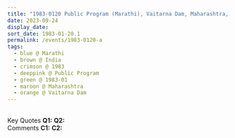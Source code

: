 ```yaml
---
title: "1983-0120 Public Program (Marathi), Vaitarna Dam, Maharashtra, India"
date: 2023-09-24
display_date: 
sort_date: 1983-01-20.1
permalink: /events/1983-0120-a
tags:
  - blue @ Marathi
  - brown @ India
  - crimson @ 1983
  - deeppink @ Public Program
  - green @ 1983-01
  - maroon @ Maharashtra
  - orange @ Vaitarna Dam
---
```


<br>

<wave-list>
  <list-title color="DarkSeaGreen" width="55">Key Quotes</list-title>
  <list-item color="BlanchedAlmond" width="280"><b>Q1:</b> <i></i></list-item>
  <list-item color="Lavender" width="280"><b>Q2:</b> <i></i></list-item>
</wave-list>

<br>

<wave-list>
  <list-title color="DarkSeaGreen" width="55">Comments</list-title>
  <list-item color="BlanchedAlmond" width="280"><b>C1:</b> <i></i></list-item>
  <list-item color="Lavender" width="280"><b>C2:</b> <i></i></list-item>
</wave-list>